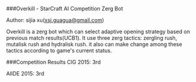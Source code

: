 
###Overkill - StarCraft AI Competition Zerg Bot

Author: sijia xu(xsj.guagua@gmail.com)

Overkill is a zerg bot which can select adaptive opening strategy based on previous match results(UCB1).
It use three zerg tactics: zergling rush, mutalisk rush and hydralisk rush. it also can make change among these tactics according to game's current status.


###Competition Results
CIG 2015: 3rd

AIIDE 2015: 3rd

